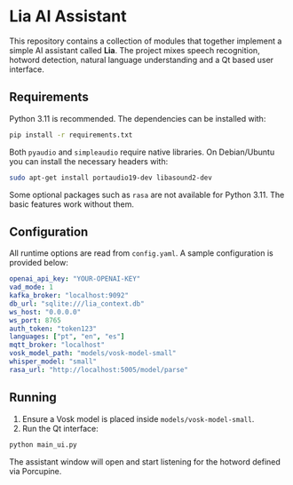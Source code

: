 # Lia AI Assistant

This repository contains a collection of modules that together implement a simple AI assistant called **Lia**.  The project mixes speech recognition, hotword detection, natural language understanding and a Qt based user interface.

## Requirements

Python 3.11 is recommended.  The dependencies can be installed with:

```bash
pip install -r requirements.txt
```

Both `pyaudio` and `simpleaudio` require native libraries. On Debian/Ubuntu you
can install the necessary headers with:

```bash
sudo apt-get install portaudio19-dev libasound2-dev
```

Some optional packages such as `rasa` are not available for Python 3.11.  The basic features work without them.

## Configuration

All runtime options are read from `config.yaml`.  A sample configuration is provided below:

```yaml
openai_api_key: "YOUR-OPENAI-KEY"
vad_mode: 1
kafka_broker: "localhost:9092"
db_url: "sqlite:///lia_context.db"
ws_host: "0.0.0.0"
ws_port: 8765
auth_token: "token123"
languages: ["pt", "en", "es"]
mqtt_broker: "localhost"
vosk_model_path: "models/vosk-model-small"
whisper_model: "small"
rasa_url: "http://localhost:5005/model/parse"
```

## Running

1. Ensure a Vosk model is placed inside `models/vosk-model-small`.
2. Run the Qt interface:

```bash
python main_ui.py
```

The assistant window will open and start listening for the hotword defined via Porcupine.
